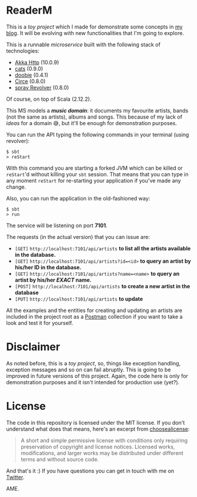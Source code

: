# ReaderM


This is a _toy project_ which I made for demonstrate some concepts in [my blog](https://alejandrome.github.io). It will be evolving with new functionalities that I'm going to explore.

This is a runnable _microservice_ built with the following stack of technologies:

* [Akka Http](http://doc.akka.io/docs/akka-http/current/scala/http/) (10.0.9)
* [cats](http://typelevel.org/cats/) (0.9.0)
* [doobie](https://github.com/tpolecat/doobie) (0.4.1)
* [Circe](https://github.com/circe/circe) (0.8.0)
* [spray Revolver](https://github.com/spray/sbt-revolver) (0.8.0)

Of course, on top of Scala (2.12.2).

This MS models a **_music domain_**: it documents my favourite artists, bands (not the same as artists), albums and songs. This because of my lack of _ideas_ for a domain :sweat_smile:, but it'll be enough for demonstration purposes.

You can run the API typing the following commands in your terminal (using revolver):

```shell
$ sbt
> reStart
```

With this command you are starting a forked JVM which can be killed or `reStart`'d without killing your `sbt` session. That means that you can type in any moment `reStart` for re-starting your application if you've made any change.

Also, you can run the application in the old-fashioned way:

```shell
$ sbt
> run
```

The service will be listening on port **7101**.

The requests (in the actual version) that you can issue are:

* `[GET]` `http://localhost:7101/api/artists` **to list all the artists available in the database.**
* `[GET]` `http://localhost:7101/api/artists?id=<id>` **to query an artist by his/her ID in the database.**
* `[GET]` `http://localhost:7101/api/artists?name=<name>` **to query an artist by his/her _EXACT_ name.**
* `[POST]` `http://localhost:7101/api/artists` **to create a new artist in the database**
* `[PUT]` `http://localhost:7101/api/artists` **to update**

All the examples and the entities for creating and updating an artists are included in the project root as a [Postman](https://www.getpostman.com/) collection if you want to take a look and test it for yourself.

# Disclaimer

As noted before, this is a _toy project_, so, things like exception handling, exception messages and so on can fail abruptly. This is going to be improved in future versions of this project. Again, the code here is only for demonstration purposes and it isn't intended for production use (yet?).

# License

The code in this repository is licensed under the MIT license. If you don't understand what does that means, here's an excerpt from [choosealicense](https://choosealicense.com/licenses/mit/):

> A short and simple permissive license with conditions only requiring preservation of copyright and license notices. Licensed works, modifications, and larger works may be distributed under different terms and without source code.

And that's it :)
If you have questions you can get in touch with me on [Twitter](https://twitter.com/AlejandroM_E).

AME.